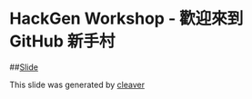 HackGen Workshop - 歡迎來到 GitHub 新手村
===

##[Slide](http://denny0223.github.io/HackGen-Workshop-slide/)

This slide was generated by [cleaver](https://github.com/jdan/cleaver)
